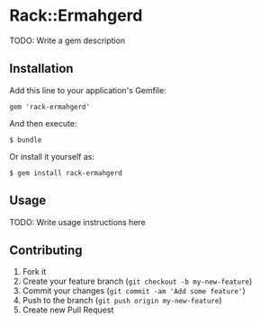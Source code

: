 # Rack::Ermahgerd

TODO: Write a gem description

## Installation

Add this line to your application's Gemfile:

    gem 'rack-ermahgerd'

And then execute:

    $ bundle

Or install it yourself as:

    $ gem install rack-ermahgerd

## Usage

TODO: Write usage instructions here

## Contributing

1. Fork it
2. Create your feature branch (`git checkout -b my-new-feature`)
3. Commit your changes (`git commit -am 'Add some feature'`)
4. Push to the branch (`git push origin my-new-feature`)
5. Create new Pull Request
